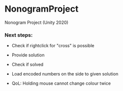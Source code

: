 # NonogramProject

Nonogram Project (Unity 2020)

### Next steps:

- Check if rightclick for "cross" is possible

- Provide solution
- Check if solved
- Load encoded numbers on the side to given solution

- QoL: Holding mouse cannot change colour twice
